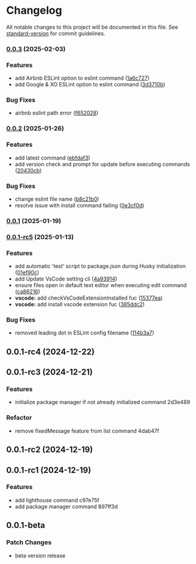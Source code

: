 # Changelog

All notable changes to this project will be documented in this file. See [standard-version](https://github.com/conventional-changelog/standard-version) for commit guidelines.

### [0.0.3](https://github.com/in-ch/setup/compare/v0.0.2...v0.0.3) (2025-02-03)


### Features

* add Airbnb ESLint option to eslint command ([1a6c727](https://github.com/in-ch/setup/commit/1a6c727df6f918a4dfe6400087913b49b9dc46f6))
* add Google & XO ESLint option to eslint command ([3d3710b](https://github.com/in-ch/setup/commit/3d3710bc22c1358d169f6a178e9c75dbe2243622))


### Bug Fixes

* airbnb eslint path error ([f652028](https://github.com/in-ch/setup/commit/f6520286a0bef087f4ecf92c8ef8b71c8ec31c9b))

### [0.0.2](https://github.com/in-ch/setup/compare/v0.0.1...v0.0.2) (2025-01-26)


### Features

* add latest command ([ebfdaf3](https://github.com/in-ch/setup/commit/ebfdaf33ad97a82f8185021853c4fa7c1559d16b))
* add version check and prompt for update before executing commands ([20430cb](https://github.com/in-ch/setup/commit/20430cb7f0643b42775ad8342a63a3a1cef8904b))


### Bug Fixes

* change eslint file name ([b8c21b0](https://github.com/in-ch/setup/commit/b8c21b0397d3eefeac9d84f35e7602384df206a2))
* resolve issue with install command failing ([0e3cf0d](https://github.com/in-ch/setup/commit/0e3cf0d4165d756a292b77a877561252ae6ae04c))

### [0.0.1](https://github.com/in-ch/setup/compare/v0.0.1-rc5...v0.0.1) (2025-01-19)

### [0.0.1-rc5](https://github.com/in-ch/setup/compare/v0.0.1-rc4...v0.0.1-rc5) (2025-01-13)

### Features

- add automatic 'test' script to package.json during Husky initialization ([01ef90c](https://github.com/in-ch/setup/commit/01ef90c7557cc57a8baebf515033481e4ff405f0))
- add Update VsCode setting cli ([4a93914](https://github.com/in-ch/setup/commit/4a9391413298a6377c592040edfa9d876576707a))
- ensure files open in default text editor when executing edit command ([ca86216](https://github.com/in-ch/setup/commit/ca86216411aaf94dae5d5cf51605d45aee7935be))
- **vscode:** add checkVsCodeExtensionInstalled fuc ([15377ea](https://github.com/in-ch/setup/commit/15377eaad084e6f015cb4f67394e526ca11e0a44))
- **vscode:** add install vscode extension fuc ([385ddc2](https://github.com/in-ch/setup/commit/385ddc2172ad972ccc5509ce8094d193584fab22))

### Bug Fixes

- removed leading dot in ESLint config filename ([114b3a7](https://github.com/in-ch/setup/commit/114b3a7a1c958cbbf6052664060c7098b55e15ef))

## 0.0.1-rc4 (2024-12-22)

## 0.0.1-rc3 (2024-12-21)

### Features

- initialize package manager if not already initialized command 2d3e489

### Refactor

- remove fixedMessage feature from list command 4dab47f

## 0.0.1-rc2 (2024-12-19)

## 0.0.1-rc1 (2024-12-19)

### Features

- add lighthouse command c97e75f
- add package manager command 897ff3d

## 0.0.1-beta

### Patch Changes

- beta version release
